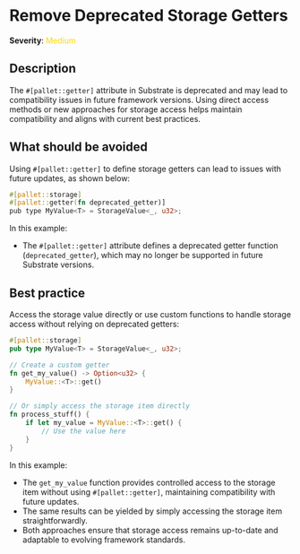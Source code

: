 # Remove Deprecated Storage Getters

**Severity**: <span style="color:gold;">Medium</span>

## Description

The `#[pallet::getter]` attribute in Substrate is deprecated and may lead to compatibility issues in future framework
versions. Using direct access methods or new approaches for storage access helps maintain compatibility and aligns with
current best practices.

## What should be avoided

Using `#[pallet::getter]` to define storage getters can lead to issues with future updates, as shown below:

```rust
#[pallet::storage]
#[pallet::getter(fn deprecated_getter)]
pub type MyValue<T> = StorageValue<_, u32>;
```

In this example:

- The `#[pallet::getter]` attribute defines a deprecated getter function (`deprecated_getter`), which may no longer be
  supported in future Substrate versions.

## Best practice

Access the storage value directly or use custom functions to handle storage access without relying on deprecated
getters:

```rust
#[pallet::storage]
pub type MyValue<T> = StorageValue<_, u32>;

// Create a custom getter
fn get_my_value() -> Option<u32> {
    MyValue::<T>::get()
}

// Or simply access the storage item directly
fn process_stuff() {
    if let my_value = MyValue::<T>::get() {
        // Use the value here
    }
}
```

In this example:

- The `get_my_value` function provides controlled access to the storage item without using `#[pallet::getter]`,
  maintaining compatibility with future updates.
- The same results can be yielded by simply accessing the storage item straightforwardly.
- Both approaches ensure that storage access remains up-to-date and adaptable to evolving framework standards.
